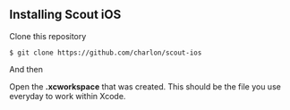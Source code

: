 ## Installing Scout iOS

Clone this repository
```
$ git clone https://github.com/charlon/scout-ios
```
And then

Open the __**.xcworkspace**__ that was created. This should be the file you use everyday to work within Xcode.
